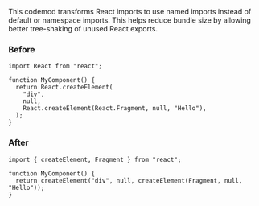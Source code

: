 This codemod transforms React imports to use named imports instead of default or namespace imports. This helps reduce bundle size by allowing better tree-shaking of unused React exports.

### Before

```tsx
import React from "react";

function MyComponent() {
  return React.createElement(
    "div",
    null,
    React.createElement(React.Fragment, null, "Hello"),
  );
}
```

### After

```tsx
import { createElement, Fragment } from "react";

function MyComponent() {
  return createElement("div", null, createElement(Fragment, null, "Hello"));
}
```
